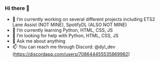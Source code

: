 ### Hi there 👋

- 🔭 I’m currently working on several different projects including ETS2 Lane Assist (NOT MINE), SpotifyDL (ALSO NOT MINE)
- 🌱 I’m currently learning Python, HTML, CSS, JS
- 🤔 I’m looking for help with Python, HTML, CSS, JS
- 💬 Ask me about anything 
- 📫 You can reach me through Discord: @dyl_dev (https://discordapp.com/users/708644455535869982)
